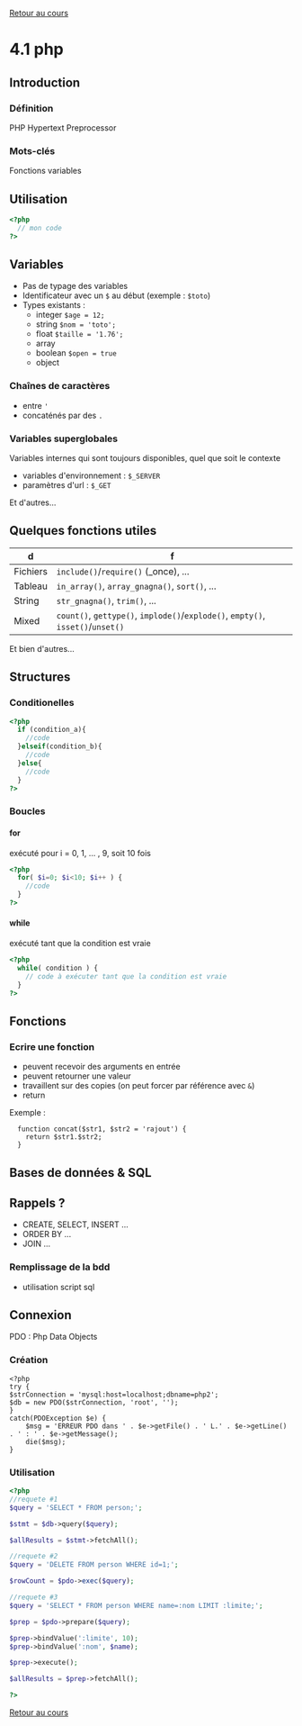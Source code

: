 [Retour au cours](../cours.md)

# 4.1 php

## Introduction

### Définition

PHP Hypertext Preprocessor

### Mots-clés

Fonctions variables

## Utilisation



```php
<?php
  // mon code
?>
```

## Variables

* Pas de typage des variables
* Identificateur avec un `$` au début (exemple : `$toto`)
* Types existants :
	- integer `$age = 12;`
	- string `$nom = 'toto';`
	- float `$taille = '1.76';`
	- array
	- boolean `$open = true`
	- object

### Chaînes de caractères

* entre `'`
* concaténés par des `.`

### Variables superglobales

Variables internes qui sont toujours disponibles, quel que soit le contexte

* variables d'environnement : `$_SERVER`
* paramètres d'url : `$_GET`

Et d'autres...

## Quelques fonctions utiles

d |	f
--- | ---
Fichiers | `include()`/`require()` (_once), ...
Tableau | `in_array()`, `array_gnagna()`, `sort()`, ...
String | `str_gnagna()`, `trim()`, ...
Mixed | `count()`, `gettype()`, `implode()`/`explode()`, `empty()`, `isset()`/`unset()`

Et bien d'autres...

## Structures

### Conditionelles

```php
<?php
  if (condition_a){
    //code
  }elseif(condition_b){
    //code
  }else{
    //code
  }
?>
```
### Boucles

#### for

exécuté pour i = 0, 1, ... , 9, soit 10 fois

```php
<?php
  for( $i=0; $i<10; $i++ ) {
    //code
  }
?>
```

#### while

exécuté tant que la condition est vraie

```php
<?php
  while( condition ) {
    // code à exécuter tant que la condition est vraie
  }
?>
```

## Fonctions

### Ecrire une fonction

* peuvent recevoir des arguments en entrée
* peuvent retourner une valeur
* travaillent sur des copies (on peut forcer par référence avec `&`)
* return

Exemple :

```
  function concat($str1, $str2 = 'rajout') {
    return $str1.$str2;
  }
```

## Bases de données & SQL

## Rappels ?

* CREATE, SELECT, INSERT ...
* ORDER BY ...
* JOIN ...

### Remplissage de la bdd

* utilisation script sql

## Connexion

PDO : Php Data Objects

### Création


```
<?php
try {
$strConnection = 'mysql:host=localhost;dbname=php2';
$db = new PDO($strConnection, 'root', '');
}
catch(PDOException $e) {
    $msg = 'ERREUR PDO dans ' . $e->getFile() . ' L.' . $e->getLine() . ' : ' . $e->getMessage();
    die($msg);
}
```

### Utilisation

```php
<?php
//requete #1
$query = 'SELECT * FROM person;';

$stmt = $db->query($query);

$allResults = $stmt->fetchAll();

//requete #2
$query = 'DELETE FROM person WHERE id=1;';

$rowCount = $pdo->exec($query);

//requete #3
$query = 'SELECT * FROM person WHERE name=:nom LIMIT :limite;';

$prep = $pdo->prepare($query);

$prep->bindValue(':limite', 10);
$prep->bindValue(':nom', $name);

$prep->execute();

$allResults = $prep->fetchAll();

?>
```

[Retour au cours](../cours.md)
